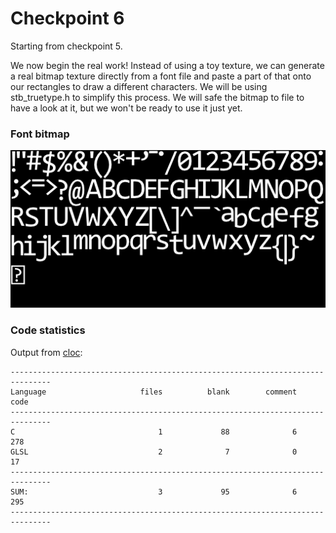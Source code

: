 # Checkpoint 6

Starting from checkpoint 5. 

We now begin the real work! Instead of using a toy texture, we can generate a real bitmap texture directly from a font file and paste a part of that onto our rectangles to draw a different characters. We will be using stb_truetype.h to simplify this process. We will safe the bitmap to file to have a look at it, but we won't be ready  to use it just yet. 


### Font bitmap

![font!](../font.png)


### Code statistics

Output from [cloc](https://github.com/AlDanial/cloc):
```
-------------------------------------------------------------------------------
Language                     files          blank        comment           code
-------------------------------------------------------------------------------
C                                1             88              6            278
GLSL                             2              7              0             17
-------------------------------------------------------------------------------
SUM:                             3             95              6            295
-------------------------------------------------------------------------------
```
